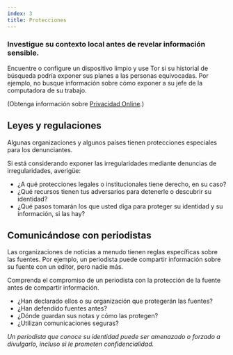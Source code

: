 ```yaml
---
index: 3
title: Protecciones
---
```

### Investigue su contexto local antes de revelar información sensible.

Encuentre o configure un dispositivo limpio y use Tor si su historial de búsqueda podría exponer sus planes a las personas equivocadas. Por ejemplo, no busque información sobre cómo exponer a su jefe de la computadora de su trabajo.

(Obtenga información sobre [Privacidad Online](umbrella://communications/online-privacy/advanced).)

## Leyes y regulaciones

Algunas organizaciones y algunos países tienen protecciones especiales para los denunciantes.

Si está considerando exponer las irregularidades mediante denuncias de irregularidades, averigüe:

* ¿A qué protecciones legales o institucionales tiene derecho, en su caso?
* ¿Qué recursos tienen tus adversarios para detenerle o descubrir su identidad?
* ¿Qué pasos tomarán los que usted diga para proteger su identidad y su información, si las hay?

## Comunicándose con periodistas

Las organizaciones de noticias a menudo tienen reglas específicas sobre las fuentes. Por ejemplo, un periodista puede compartir información sobre su fuente con un editor, pero nadie más.

Comprenda el compromiso de un periodista con la protección de la fuente antes de compartir información.

* ¿Han declarado ellos o su organización que protegerán las fuentes?
* ¿Han defendido fuentes antes?
* ¿Dónde guardan sus notas y cómo las protegen?
* ¿Utilizan comunicaciones seguras?

*Un periodista que conoce su identidad puede ser amenazado o forzado a divulgarlo, incluso si le prometen confidencialidad.*